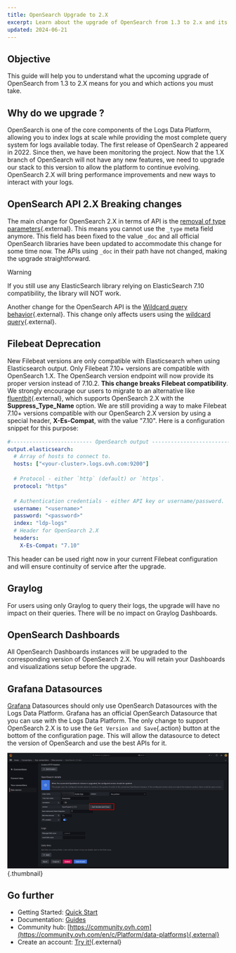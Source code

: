 ```yaml
---
title: OpenSearch Upgrade to 2.X
excerpt: Learn about the upgrade of OpenSearch from 1.3 to 2.x and its impact on the Logs Data Platform
updated: 2024-06-21
---
```


## Objective

This guide will help you to understand what the upcoming upgrade of OpenSearch from 1.3 to 2.X means for you and which actions you must take.

## Why do we upgrade ?

OpenSearch is one of the core components of the Logs Data Platform, allowing you to index logs at scale while providing the most complete query system for logs available today. The first release of OpenSearch 2 appeared in 2022. Since then, we have been monitoring the project. Now that the 1.X branch of OpenSearch will not have any new features, we need to upgrade our stack to this version to allow the platform to continue evolving. OpenSearch 2.X will bring performance improvements and new ways to interact with your logs.

## OpenSearch API 2.X Breaking changes

The main change for OpenSearch 2.X in terms of API is the [removal of type parameters](https://opensearch.org/docs/latest/breaking-changes/#200){.external}. This means you cannot use the `_type` meta field anymore. This field has been fixed to the value `_doc` and all official OpenSearch libraries have been updated to accommodate this change for some time now. The APIs using `_doc` in their path have not changed, making the upgrade straightforward.

> [!warning]
>
> If you still use any ElasticSearch library relying on ElasticSearch 7.10 compatibility, the library will NOT work.
>

Another change for the OpenSearch API is the [Wildcard query behavior](https://opensearch.org/docs/latest/breaking-changes/#250){.external}. This change only affects users using the [wildcard query](https://opensearch.org/docs/latest/query-dsl/term/wildcard/){.external}.

## Filebeat Deprecation

New Filebeat versions are only compatible with Elasticsearch when using Elasticsearch output. Only Filebeat 7.10+ versions are compatible with OpenSearch 1.X. The OpenSearch version endpoint will now provide its proper version instead of 7.10.2. **This change breaks Filebeat compatibility**. We strongly encourage our users to migrate to an alternative like [fluentbit](https://docs.fluentbit.io/manual/pipeline/outputs/opensearch){.external}, which supports OpenSearch 2.X with the **Suppress_Type_Name** option. 
We are still providing a way to make Filebeat 7.10+ versions compatible with our OpenSearch 2.X version by using a special header, **X-Es-Compat**, with the value "7.10". Here is a configuration snippet for this purpose:

```yaml
#-------------------------- OpenSearch output ------------------------------
output.elasticsearch:
  # Array of hosts to connect to.
  hosts: ["<your-cluster>.logs.ovh.com:9200"]

  # Protocol - either `http` (default) or `https`.
  protocol: "https"

  # Authentication credentials - either API key or username/password.
  username: "<username>"
  password: "<password>"
  index: "ldp-logs"
  # Header for OpenSearch 2.X
  headers:
    X-Es-Compat: "7.10"
```

This header can be used right now in your current Filebeat configuration and will ensure continuity of service after the upgrade.

## Graylog

For users using only Graylog to query their logs, the upgrade will have no impact on their queries. There will be no impact on Graylog Dashboards.

## OpenSearch Dashboards

All OpenSearch Dashboards instances will be upgraded to the corresponding version of OpenSearch 2.X. You will retain your Dashboards and visualizations setup before the upgrade.

## Grafana Datasources

[Grafana](/pages/manage_and_operate/observability/logs_data_platform/visualization_grafana) Datasources should only use OpenSearch Datasources with the Logs Data Platform. Grafana has an official OpenSearch Datasource that you can use with the Logs Data Platform. The only change to support OpenSearch 2.X is to use the `Get Version and Save`{.action} button at the bottom of the configuration page. This will allow the datasource to detect the version of OpenSearch and use the best APIs for it.

![grafana](images/grafana-1.png){.thumbnail}

## Go further

- Getting Started: [Quick Start](/pages/manage_and_operate/observability/logs_data_platform/getting_started_quick_start)
- Documentation: [Guides](/products/observability-logs-data-platform)
- Community hub: [https://community.ovh.com](https://community.ovh.com/en/c/Platform/data-platforms){.external}
- Create an account: [Try it!](https://www.ovh.com/fr/order/express/#/express/review?products=~(~(planCode~'logs-account~productId~'logs))){.external}
